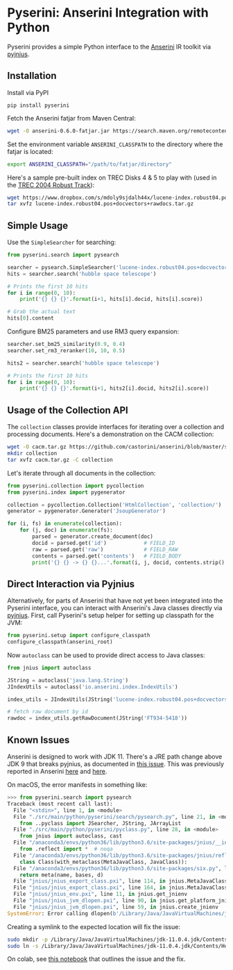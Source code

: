 # Pyserini: Anserini Integration with Python

Pyserini provides a simple Python interface to the [Anserini](http://anserini.io/) IR toolkit via [pyjnius](https://github.com/kivy/pyjnius).

## Installation

Install via PyPI

```
pip install pyserini
```

Fetch the Anserini fatjar from Maven Central:

```bash
wget -O anserini-0.6.0-fatjar.jar https://search.maven.org/remotecontent?filepath=io/anserini/anserini/0.6.0/anserini-0.6.0-fatjar.jar
```

Set the environment variable `ANSERINI_CLASSPATH` to the directory where the fatjar is located:

```bash
export ANSERINI_CLASSPATH="/path/to/fatjar/directory"
```

Here's a sample pre-built index on TREC Disks 4 &amp; 5 to play with (used in the [TREC 2004 Robust Track](https://github.com/castorini/anserini/blob/master/docs/regressions-robust04.md)):

```bash
wget https://www.dropbox.com/s/mdoly9sjdalh44x/lucene-index.robust04.pos%2Bdocvectors%2Brawdocs.tar.gz
tar xvfz lucene-index.robust04.pos+docvectors+rawdocs.tar.gz
```

## Simple Usage

Use the `SimpleSearcher` for searching:

```python
from pyserini.search import pysearch

searcher = pysearch.SimpleSearcher('lucene-index.robust04.pos+docvectors+rawdocs')
hits = searcher.search('hubble space telescope')

# Prints the first 10 hits
for i in range(0, 10):
    print('{} {} {}'.format(i+1, hits[i].docid, hits[i].score))

# Grab the actual text
hits[0].content
```

Configure BM25 parameters and use RM3 query expansion:

```python
searcher.set_bm25_similarity(0.9, 0.4)
searcher.set_rm3_reranker(10, 10, 0.5)

hits2 = searcher.search('hubble space telescope')

# Prints the first 10 hits
for i in range(0, 10):
    print('{} {} {}'.format(i+1, hits2[i].docid, hits2[i].score))
```

## Usage of the Collection API

The `collection` classes provide interfaces for iterating over a collection and processing documents.
Here's a demonstration on the CACM collection:

```bash
wget -O cacm.tar.gz https://github.com/castorini/anserini/blob/master/src/main/resources/cacm/cacm.tar.gz?raw=true
mkdir collection
tar xvfz cacm.tar.gz -C collection
```

Let's iterate through all documents in the collection:

```python
from pyserini.collection import pycollection
from pyserini.index import pygenerator

collection = pycollection.Collection('HtmlCollection', 'collection/')
generator = pygenerator.Generator('JsoupGenerator')

for (i, fs) in enumerate(collection):
    for (j, doc) in enumerate(fs):
        parsed = generator.create_document(doc)
        docid = parsed.get('id')            # FIELD_ID
        raw = parsed.get('raw')             # FIELD_RAW
        contents = parsed.get('contents')   # FIELD_BODY
        print('{} {} -> {} {}...'.format(i, j, docid, contents.strip().replace('\n', ' ')[:50]))
```

## Direct Interaction via Pyjnius

Alternatively, for parts of Anserini that have not yet been integrated into the Pyserini interface, you can interact with Anserini's Java classes directly via [pyjnius](https://github.com/kivy/pyjnius). 
First, call Pyserini's setup helper for setting up classpath for the JVM:

```python
from pyserini.setup import configure_classpath
configure_classpath(anserini_root)
```

Now `autoclass` can be used to provide direct access to Java classes:

```python
from jnius import autoclass

JString = autoclass('java.lang.String')
JIndexUtils = autoclass('io.anserini.index.IndexUtils')

index_utils = JIndexUtils(JString('lucene-index.robust04.pos+docvectors+rawdocs'))

# fetch raw document by id
rawdoc = index_utils.getRawDocument(JString('FT934-5418'))

```

## Known Issues

Anserini is designed to work with JDK 11.
There's a JRE path change above JDK 9 that breaks pyjnius, as documented in [this issue](https://github.com/kivy/pyjnius/issues/304).
This was previously reported in Anserini [here](https://github.com/castorini/anserini/issues/832) and [here](https://github.com/castorini/anserini/issues/805).

On macOS, the error manifests in something like:

```python
>>> from pyserini.search import pysearch
Traceback (most recent call last):
  File "<stdin>", line 1, in <module>
  File "./src/main/python/pyserini/search/pysearch.py", line 21, in <module>
    from ..pyclass import JSearcher, JString, JArrayList
  File "./src/main/python/pyserini/pyclass.py", line 28, in <module>
    from jnius import autoclass, cast
  File "/anaconda3/envs/python36/lib/python3.6/site-packages/jnius/__init__.py", line 13, in <module>
    from .reflect import *  # noqa
  File "/anaconda3/envs/python36/lib/python3.6/site-packages/jnius/reflect.py", line 15, in <module>
    class Class(with_metaclass(MetaJavaClass, JavaClass)):
  File "/anaconda3/envs/python36/lib/python3.6/site-packages/six.py", line 827, in __new__
    return meta(name, bases, d)
  File "jnius/jnius_export_class.pxi", line 114, in jnius.MetaJavaClass.__new__
  File "jnius/jnius_export_class.pxi", line 164, in jnius.MetaJavaClass.resolve_class
  File "jnius/jnius_env.pxi", line 11, in jnius.get_jnienv
  File "jnius/jnius_jvm_dlopen.pxi", line 90, in jnius.get_platform_jnienv
  File "jnius/jnius_jvm_dlopen.pxi", line 59, in jnius.create_jnienv
SystemError: Error calling dlopen(b'/Library/Java/JavaVirtualMachines/jdk-11.0.4.jdk/Contents/Home/jre/lib/server/libjvm.dylib': b'dlopen(/Library/Java/JavaVirtualMachines/jdk-11.0.4.jdk/Contents/Home/jre/lib/server/libjvm.dylib, 10): image not found'
```

Creating a symlink to the expected location will fix the issue:

```bash
sudo mkdir -p /Library/Java/JavaVirtualMachines/jdk-11.0.4.jdk/Contents/Home/jre/lib/server/
sudo ln -s /Library/Java/JavaVirtualMachines/jdk-11.0.4.jdk/Contents/Home/lib/server/libjvm.dylib /Library/Java/JavaVirtualMachines/jdk-11.0.4.jdk/Contents/Home/jre/lib/server/libjvm.dylib
```

On colab, see [this notebook](https://colab.research.google.com/drive/1r1pRq_BfWS486kg2qwVH5iBfbhK_GPCg#scrollTo=JT_OJKftdqGP) that outlines the issue and the fix.
